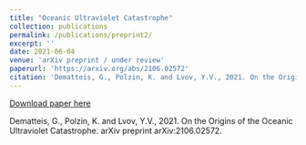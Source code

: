 ```yaml
---
title: "Oceanic Ultraviolet Catastrophe"
collection: publications
permalink: /publications/preprint2/
excerpt: ''
date: 2021-06-04
venue: 'arXiv preprint / under review'
paperurl: 'https://arxiv.org/abs/2106.02572'
citation: 'Dematteis, G., Polzin, K. and Lvov, Y.V., 2021. On the Origins of the Oceanic Ultraviolet Catastrophe. arXiv preprint arXiv:2106.02572.'
---
```


[Download paper here](https://arxiv.org/pdf/2106.02572.pdf)

Dematteis, G., Polzin, K. and Lvov, Y.V., 2021. On the Origins of the Oceanic Ultraviolet Catastrophe. arXiv preprint arXiv:2106.02572.
